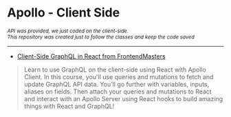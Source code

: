 # Apollo - Client Side

<small>
  <i>
    API was provided, we just coded on the client-side.<br/>
    This repository was created just to follow the classes and keep the code saved
  </i>
</small>

---

- [Client-Side GraphQL in React from FrontendMasters](https://frontendmasters.com/courses/client-graphql-react/)

> Learn to use GraphQL on the client-side using React with Apollo Client. In this course, you'll use queries and mutations to fetch and update GraphQL API data. You'll go further with variables, inputs, aliases on fields. Then attach your queries and mutations to React and interact with an Apollo Server using React hooks to build amazing things with React and GraphQL!



